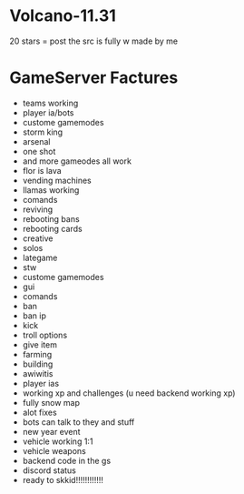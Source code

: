 # Volcano-11.31

20 stars = post the src is fully w made by me


# GameServer Factures
- teams working
- player ia/bots
- custome gamemodes
- storm king
- arsenal
- one shot
- and more gameodes all work
- flor is lava
- vending machines
- llamas working
- comands
- reviving
- rebooting bans
- rebooting cards
- creative
- solos
- lategame
- stw
- custome gamemodes
- gui
- comands
- ban
- ban ip
- kick
- troll options
- give item
- farming
- building
- awiwitis
- player ias
- working xp and challenges (u need backend working xp)
- fully snow map
- alot fixes
- bots can talk to they and stuff
- new year event
- vehicle working 1:1
- vehicle weapons
- backend code in the gs
- discord status
- ready to skkid!!!!!!!!!!!!
